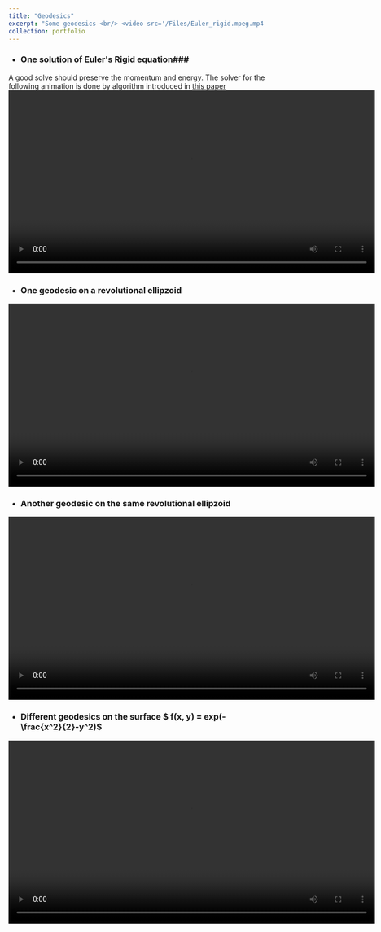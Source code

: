 ```yaml
---
title: "Geodesics"
excerpt: "Some geodesics <br/> <video src='/Files/Euler_rigid.mpeg.mp4' width='720' height='360' controls preload></video>"
collection: portfolio
---
```


* ### One solution of Euler's Rigid equation###
A good solve should preserve the momentum and energy. The solver for the following animation 
is done by algorithm introduced in [this paper](https://arxiv.org/pdf/0712.4400.pdf)
<video src='/Files/Euler_rigid.mpeg.mp4' width='720' height='360' controls preload></video>

* ### One geodesic on a revolutional ellipzoid ###
 <video src="/images/geo_Ellipzoid1.mp4" width="720" height="360" controls preload></video>

* ### Another geodesic on the same revolutional ellipzoid ###
<video src="/images/geo_ellipzoid.mp4" width="720" height="360" controls preload></video>

* ### Different geodesics on the surface $ f(x, y) = exp(-\frac{x^2}{2}-y^2)$ ###
<video src="/images/geo_2dGauss.mp4" width="720" height="360" controls preload></video>

